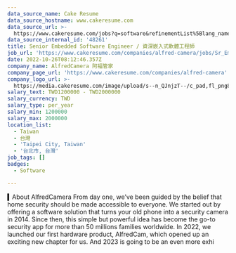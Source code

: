 ```yaml
---
data_source_name: Cake Resume
data_source_hostname: www.cakeresume.com
data_source_url: >-
  https://www.cakeresume.com/jobs?q=software&refinementList%5Blang_name%5D%5B0%5D=English&refinementList%5Bsalary_type%5D=per_year&range%5Bsalary_range%5D%5Bmin%5D=1000000&page=2
data_source_internal_id: '48261'
title: Senior Embedded Software Engineer / 資深嵌入式軟體工程師
job_url: 'https://www.cakeresume.com/companies/alfred-camera/jobs/Sr_Embedded_Engineer'
date: 2022-10-26T08:12:46.357Z
company_name: AlfredCamera 阿福管家
company_page_url: 'https://www.cakeresume.com/companies/alfred-camera'
company_logo_url: >-
  https://media.cakeresume.com/image/upload/s--n_QJnjzT--/c_pad,fl_png8,h_200,w_200/v1554089402/cppg0al2quvgccj8j6py.png
salary_text: TWD1200000 - TWD2000000
salary_currency: TWD
salary_type: per_year
salary_min: 1200000
salary_max: 2000000
location_list:
  - Taiwan
  - 台灣
  - 'Taipei City, Taiwan'
  - '台北市, 台灣'
job_tags: []
badges:
  - Software

---
```


▍About AlfredCamera From day one, we’ve been guided by the belief that home security should be made accessible to everyone. We started out by offering a software solution that turns your old phone into a security camera in 2014. Since then, this simple but powerful idea has become the go-to security app for more than 50 millions families worldwide. In 2022, we launched our first hardware product, AlfredCam, which opened up an exciting new chapter for us. And 2023 is going to be an even more exhi